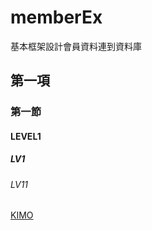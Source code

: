 # memberEx
基本框架設計會員資料連到資料庫
## 第一項
### 第一節
#### LEVEL1
##### LV1
###### LV11
[KIMO](http://tw.yahoo.com)
